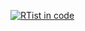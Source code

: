 [![RTist in code](https://github.com/blended-modeling/blended-modeling.github.io/blob/master/assets/img/RTistincode.png)](https://drive.google.com/file/d/17F7l2DaIPfi-83qlHCk_saV90KaA-0nK/view "RTist in code")
